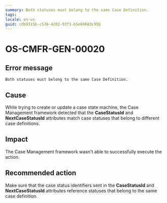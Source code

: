 ```yaml
---
summary: Both statuses must belong to the same Case Definition.
tags:
locale: en-us
guid: cdb9315b-c576-4202-93f3-b5e69683c95b
---
```


# OS-CMFR-GEN-00020

## Error message

`Both statuses must belong to the same Case Definition.`

## Cause

While trying to create or update a case state machine, the Case Management framework detected that the **CaseStatusId** and **NextCaseStatusId** attributes match case statuses that belong to different case definitions.

## Impact

The Case Management framework wasn't able to successfully execute the action.

## Recommended action

Make sure that the case status identifiers sent in the **CaseStatusId** and **NextCaseStatusId** attributes reference statuses that belong to the same case definition.
